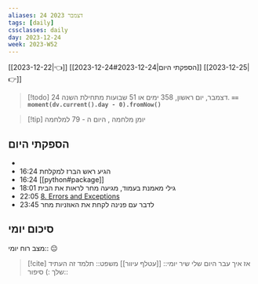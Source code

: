 ```yaml
---
aliases: 24 דצמבר 2023
tags: [daily]
cssclasses: daily
day: 2023-12-24
week: 2023-W52
---
```

[[2023-12-22|👈]] [[2023-12-24#הספקתי היום|2023-12-24]] [[2023-12-25|👉]]

> [!todo]  24 דצמבר, יום ראשון, 358 ימים או 51 שבועות מתחילת השנה. **`== moment(dv.current().day - 0).fromNow()`**

> [!tip]  יומן מלחמה , היום ה - 79 למלחמה

## הספקתי היום 
- 
- 16:24 הגיע ראש הברז למקלחת 
- 16:24 [[python#package]] 
- 18:01 גילי מאמנת בעמוד, מגיעה מחר לראות את הבית 
- 22:05 [8. Errors and Exceptions](https://docs.python.org/3/tutorial/errors.html#)
- 23:45 לדבר עם פנינה לקחת את האוזניות מחר 

## סיכום יומי

מצב רוח יומי:: 😐

> [!cite] אז איך עבר היום שלי 
שיר יומי:: [[עטלף עיוור]]
משפט::  תלמד זה העתיד שלך :)
סיפור::



